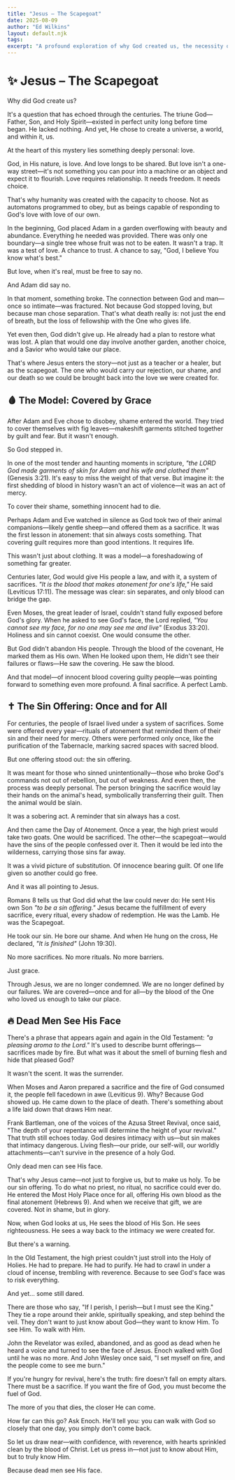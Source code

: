 ```yaml
---
title: "Jesus – The Scapegoat"
date: 2025-08-09
author: "Ed Wilkins"
layout: default.njk
tags:
excerpt: "A profound exploration of why God created us, the necessity of sacrifice, and how Jesus became our ultimate scapegoat—the one who carries our shame so we can walk in intimacy with the Father."
---
```


# ✨ Jesus – The Scapegoat

Why did God create us?

It's a question that has echoed through the centuries. The triune God—Father, Son, and Holy Spirit—existed in perfect unity long before time began. He lacked nothing. And yet, He chose to create a universe, a world, and within it, us.

At the heart of this mystery lies something deeply personal: love.

God, in His nature, is love. And love longs to be shared. But love isn't a one-way street—it's not something you can pour into a machine or an object and expect it to flourish. Love requires relationship. It needs freedom. It needs choice.

That's why humanity was created with the capacity to choose. Not as automatons programmed to obey, but as beings capable of responding to God's love with love of our own.

In the beginning, God placed Adam in a garden overflowing with beauty and abundance. Everything he needed was provided. There was only one boundary—a single tree whose fruit was not to be eaten. It wasn't a trap. It was a test of love. A chance to trust. A chance to say, "God, I believe You know what's best."

But love, when it's real, must be free to say no.

And Adam did say no.

In that moment, something broke. The connection between God and man—once so intimate—was fractured. Not because God stopped loving, but because man chose separation. That's what death really is: not just the end of breath, but the loss of fellowship with the One who gives life.

Yet even then, God didn't give up. He already had a plan to restore what was lost. A plan that would one day involve another garden, another choice, and a Savior who would take our place.

That's where Jesus enters the story—not just as a teacher or a healer, but as the scapegoat. The one who would carry our rejection, our shame, and our death so we could be brought back into the love we were created for.

## 🩸 The Model: Covered by Grace

After Adam and Eve chose to disobey, shame entered the world. They tried to cover themselves with fig leaves—makeshift garments stitched together by guilt and fear. But it wasn't enough.

So God stepped in.

In one of the most tender and haunting moments in scripture, _"the LORD God made garments of skin for Adam and his wife and clothed them"_ (Genesis 3:21). It's easy to miss the weight of that verse. But imagine it: the first shedding of blood in history wasn't an act of violence—it was an act of mercy.

To cover their shame, something innocent had to die.

Perhaps Adam and Eve watched in silence as God took two of their animal companions—likely gentle sheep—and offered them as a sacrifice. It was the first lesson in atonement: that sin always costs something. That covering guilt requires more than good intentions. It requires life.

This wasn't just about clothing. It was a model—a foreshadowing of something far greater.

Centuries later, God would give His people a law, and with it, a system of sacrifices. _"It is the blood that makes atonement for one's life,"_ He said (Leviticus 17:11). The message was clear: sin separates, and only blood can bridge the gap.

Even Moses, the great leader of Israel, couldn't stand fully exposed before God's glory. When he asked to see God's face, the Lord replied, _"You cannot see my face, for no one may see me and live"_ (Exodus 33:20). Holiness and sin cannot coexist. One would consume the other.

But God didn't abandon His people. Through the blood of the covenant, He marked them as His own. When He looked upon them, He didn't see their failures or flaws—He saw the covering. He saw the blood.

And that model—of innocent blood covering guilty people—was pointing forward to something even more profound. A final sacrifice. A perfect Lamb.

## ✝️ The Sin Offering: Once and for All

For centuries, the people of Israel lived under a system of sacrifices. Some were offered every year—rituals of atonement that reminded them of their sin and their need for mercy. Others were performed only once, like the purification of the Tabernacle, marking sacred spaces with sacred blood.

But one offering stood out: the sin offering.

It was meant for those who sinned unintentionally—those who broke God's commands not out of rebellion, but out of weakness. And even then, the process was deeply personal. The person bringing the sacrifice would lay their hands on the animal's head, symbolically transferring their guilt. Then the animal would be slain.

It was a sobering act. A reminder that sin always has a cost.

And then came the Day of Atonement. Once a year, the high priest would take two goats. One would be sacrificed. The other—the scapegoat—would have the sins of the people confessed over it. Then it would be led into the wilderness, carrying those sins far away.

It was a vivid picture of substitution. Of innocence bearing guilt. Of one life given so another could go free.

And it was all pointing to Jesus.

Romans 8 tells us that God did what the law could never do: He sent His own Son _"to be a sin offering."_ Jesus became the fulfillment of every sacrifice, every ritual, every shadow of redemption. He was the Lamb. He was the Scapegoat.

He took our sin. He bore our shame. And when He hung on the cross, He declared, _"It is finished"_ (John 19:30).

No more sacrifices. No more rituals. No more barriers.

Just grace.

Through Jesus, we are no longer condemned. We are no longer defined by our failures. We are covered—once and for all—by the blood of the One who loved us enough to take our place.

## 🔥 Dead Men See His Face

There's a phrase that appears again and again in the Old Testament: _"a pleasing aroma to the Lord."_ It's used to describe burnt offerings—sacrifices made by fire. But what was it about the smell of burning flesh and hide that pleased God?

It wasn't the scent. It was the surrender.

When Moses and Aaron prepared a sacrifice and the fire of God consumed it, the people fell facedown in awe (Leviticus 9). Why? Because God showed up. He came down to the place of death. There's something about a life laid down that draws Him near.

Frank Bartleman, one of the voices of the Azusa Street Revival, once said, "The depth of your repentance will determine the height of your revival." That truth still echoes today. God desires intimacy with us—but sin makes that intimacy dangerous. Living flesh—our pride, our self-will, our worldly attachments—can't survive in the presence of a holy God.

Only dead men can see His face.

That's why Jesus came—not just to forgive us, but to make us holy. To be our sin offering. To do what no priest, no ritual, no sacrifice could ever do. He entered the Most Holy Place once for all, offering His own blood as the final atonement (Hebrews 9). And when we receive that gift, we are covered. Not in shame, but in glory.

Now, when God looks at us, He sees the blood of His Son. He sees righteousness. He sees a way back to the intimacy we were created for.

But there's a warning.

In the Old Testament, the high priest couldn't just stroll into the Holy of Holies. He had to prepare. He had to purify. He had to crawl in under a cloud of incense, trembling with reverence. Because to see God's face was to risk everything.

And yet… some still dared.

There are those who say, "If I perish, I perish—but I must see the King." They tie a rope around their ankle, spiritually speaking, and step behind the veil. They don't want to just know about God—they want to know Him. To see Him. To walk with Him.

John the Revelator was exiled, abandoned, and as good as dead when he heard a voice and turned to see the face of Jesus. Enoch walked with God until he was no more. And John Wesley once said, "I set myself on fire, and the people come to see me burn."

If you're hungry for revival, here's the truth: fire doesn't fall on empty altars. There must be a sacrifice. If you want the fire of God, you must become the fuel of God.

The more of you that dies, the closer He can come.

How far can this go? Ask Enoch. He'll tell you: you can walk with God so closely that one day, you simply don't come back.

So let us draw near—with confidence, with reverence, with hearts sprinkled clean by the blood of Christ. Let us press in—not just to know about Him, but to truly know Him.

Because dead men see His face.
